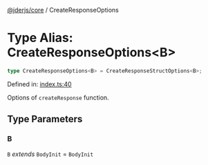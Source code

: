 [@jderjs/core](../README.md) / CreateResponseOptions

# Type Alias: CreateResponseOptions\<B\>

```ts
type CreateResponseOptions<B> = CreateResponseStructOptions<B>;
```

Defined in: [index.ts:40](https://github.com/jder-std/core.js/blob/fa462a6e8ab33376a6e8f900daa78e7126f02f40/package/src/response/index.ts#L40)

Options of `createResponse` function.

## Type Parameters

### B

`B` *extends* `BodyInit` = `BodyInit`
